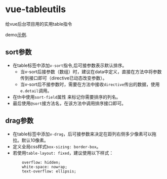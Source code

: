 # vue-tableutils
给vue后台项目用的实用table指令

demo[示例](https://wendell0316.github.io/vue-tableutils/index.html "Title").

## sort参数
* 在table标签中添加`v-sort`指令,后可接参数表示默认排序。
  * 当v-sort后接参数（数组）时，建议在data中定义，直接在方法中将参数传到接口即可（directive已动态改变参数）。
  * 当v-sort后不接参数时，需要在方法中接收`directive`传出的数据，使用`e.detail`调用。
* 在th中使用`sort-field`属性 来标记你需要排序的列名。
* 最后使用`@sort`接方法名，在该方法中调用排序接口即可。

## drag参数
* 在table标签中添加`v-drag`，后可接参数来决定在距列右侧多少像素可以拖拉。默认10像素。
* 定义全局css样式`box-sizing: border-box`。
* 若使用`table-layout: fixed`，建议使用以下样式：
  ```
      overflow: hidden;
      white-space: nowrap;
      text-overflow: ellipsis;
  ```
